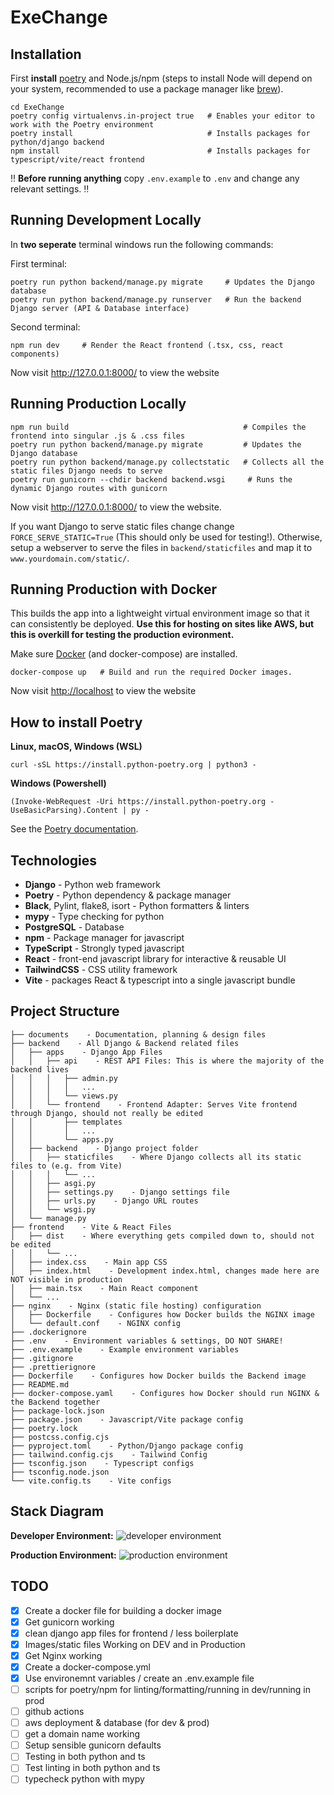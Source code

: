 # ExeChange

## Installation

First **install** [poetry](#how-to-install-poetry) and Node.js/npm (steps to install Node will depend on your system, recommended to use a package manager like [brew](https://formulae.brew.sh/formula/node)).

```shell
cd ExeChange 
poetry config virtualenvs.in-project true   # Enables your editor to work with the Poetry environment
poetry install                              # Installs packages for python/django backend
npm install                                 # Installs packages for typescript/vite/react frontend
```

:bangbang: **Before running anything** copy `.env.example` to `.env` and change any relevant settings. :bangbang:

## Running Development Locally

In **two seperate** terminal windows run the following commands:

First terminal:

```shell
poetry run python backend/manage.py migrate     # Updates the Django database
poetry run python backend/manage.py runserver   # Run the backend Django server (API & Database interface)
```

Second terminal:

```shell
npm run dev     # Render the React frontend (.tsx, css, react components)
```

Now visit <http://127.0.0.1:8000/> to view the website

## Running Production Locally

```shell
npm run build                                       # Compiles the frontend into singular .js & .css files
poetry run python backend/manage.py migrate         # Updates the Django database
poetry run python backend/manage.py collectstatic   # Collects all the static files Django needs to serve
poetry run gunicorn --chdir backend backend.wsgi     # Runs the dynamic Django routes with gunicorn
```

Now visit <http://127.0.0.1:8000/> to view the website.

If you want Django to serve static files change change `FORCE_SERVE_STATIC=True` (This should only be used for testing!). Otherwise, setup a webserver to serve the files in `backend/staticfiles` and map it to `www.yourdomain.com/static/`.

## Running Production with Docker

This builds the app into a lightweight virtual environment image so that it can consistently be deployed. **Use this for hosting on sites like AWS, but this is overkill for testing the production evironment.**

Make sure [Docker](https://docs.docker.com/get-docker/) (and docker-compose) are installed.

```shell
docker-compose up   # Build and run the required Docker images.
```

Now visit <http://localhost> to view the website

## How to install Poetry

**Linux, macOS, Windows (WSL)**

```shell
curl -sSL https://install.python-poetry.org | python3 -
```

**Windows (Powershell)**

```shell
(Invoke-WebRequest -Uri https://install.python-poetry.org -UseBasicParsing).Content | py -
```

See the [Poetry documentation](https://python-poetry.org/docs/).

## Technologies

- **Django** - Python web framework
- **Poetry** - Python dependency & package manager
- **Black**, Pylint, flake8, isort - Python formatters & linters
- **mypy** - Type checking for python
- **PostgreSQL** - Database
- **npm** - Package manager for javascript
- **TypeScript** - Strongly typed javascript
- **React** - front-end javascript library for interactive & reusable UI
- **TailwindCSS** - CSS utility framework
- **Vite** - packages React & typescript into a single javascript bundle

## Project Structure

```
├── documents    - Documentation, planning & design files
├── backend    - All Django & Backend related files
│   ├── apps    - Django App Files
│   │   ├── api    - REST API Files: This is where the majority of the backend lives
│   │   │   ├── admin.py
│   │   │   │   ...
│   │   │   └── views.py
│   │   └── frontend    - Frontend Adapter: Serves Vite frontend through Django, should not really be edited
│   │       ├── templates
│   │       │   ...
│   │       └── apps.py
│   ├── backend    - Django project folder
│   │   ├── staticfiles    - Where Django collects all its static files to (e.g. from Vite)
│   │   │   └── ...
│   │   ├── asgi.py
│   │   ├── settings.py    - Django settings file
│   │   ├── urls.py    - Django URL routes
│   │   └── wsgi.py
│   └── manage.py
├── frontend    - Vite & React Files
│   ├── dist    - Where everything gets compiled down to, should not be edited
│   │   └── ...
│   ├── index.css    - Main app CSS
│   ├── index.html    - Development index.html, changes made here are NOT visible in production
│   ├── main.tsx    - Main React component
│   └── ...
├── nginx    - Nginx (static file hosting) configuration
│   ├── Dockerfile    - Configures how Docker builds the NGINX image
│   └── default.conf    - NGINX config
├── .dockerignore
├── .env    - Environment variables & settings, DO NOT SHARE!
├── .env.example    - Example environment variables
├── .gitignore
├── .prettierignore
├── Dockerfile    - Configures how Docker builds the Backend image
├── README.md
├── docker-compose.yaml    - Configures how Docker should run NGINX & the Backend together
├── package-lock.json
├── package.json    - Javascript/Vite package config
├── poetry.lock
├── postcss.config.cjs
├── pyproject.toml    - Python/Django package config
├── tailwind.config.cjs    - Tailwind Config
├── tsconfig.json    - Typescript configs
├── tsconfig.node.json
└── vite.config.ts    - Vite configs
```

## Stack Diagram
**Developer Environment:**
![developer environment](documents/dev-diagram.png)

**Production Environment:**
![production environment](documents/production-diagram.png)

## TODO

- [x] Create a docker file for building a docker image
- [x] Get gunicorn working
- [x] clean django app files for frontend / less boilerplate
- [x] Images/static files Working on DEV and in Production
- [x] Get Nginx working
- [x] Create a docker-compose.yml
- [x] Use environemnt variables / create an .env.example file
- [ ] scripts for poetry/npm for linting/formatting/running in dev/running in prod
- [ ] github actions
- [ ] aws deployment & database (for dev & prod)
- [ ] get a domain name working
- [ ] Setup sensible gunicorn defaults
- [ ] Testing in both python and ts
- [ ] Test linting in both python and ts
- [ ] typecheck python with mypy
